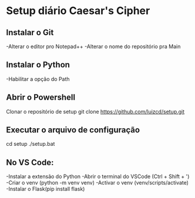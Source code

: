 # Setup diário Caesar's Cipher

## Instalar o Git
-Alterar o editor pro Notepad++
-Alterar o nome do repositório pra Main

## Instalar o Python
-Habilitar a opção do Path

## Abrir o Powershell
Clonar o repositório de setup
git clone https://github.com/luizcd/setup.git

## Executar o arquivo de configuração
cd setup
./setup.bat

## No VS Code:
-Instalar a extensão do Python
-Abrir o terminal do VSCode (Ctrl + Shift + ')
-Criar o venv (python -m venv venv)
-Activar o venv (venv/scripts/activate)
-Instalar o Flask(pip install flask)